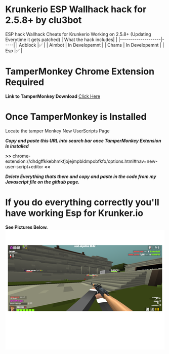 # Krunkerio ESP Wallhack hack for 2.5.8+ by clu3bot
ESP hack Wallhack Cheats for Krunkerio Working on 2.5.8+ (Updating Everytime it gets patched) 
| What the hack includes|   |
|--------------------|-----|
| Adblock            |✅  |
| Aimbot             | In Developemnt    |
| Chams              | In Developemnt    |
| Esp                |✅  |
# TamperMonkey Chrome Extension Required
**Link to TamperMonkey Download**
[Click Here](https://chrome.google.com/webstore/detail/tampermonkey/dhdgffkkebhmkfjojejmpbldmpobfkfo?hl=en)

# Once TamperMonkey is Installed

Locate the tamper Monkey New UserScripts Page 

***Copy and paste this URL into search bar once TamperMonkey Extension is installed***

**>>** chrome-extension://dhdgffkkebhmkfjojejmpbldmpobfkfo/options.html#nav=new-user-script+editor **<<**

***Delete Everything thats there and copy and paste in the code from my Javascript file on the github page.***

# If you do everything correctly you'll have working Esp for Krunker.io
**See Pictures Below.**
![KrunkerImage](/images/image1.png)
